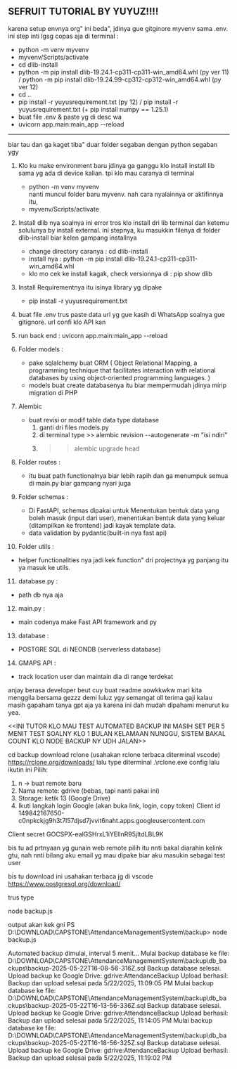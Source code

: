 SEFRUIT TUTORIAL BY YUYUZ!!!!
---------------------------------------------------------------------------------------------------------------------------------------------------------
karena setup envnya org" ini beda", jdinya gue gitginore myvenv sama .env. ini step inti lgsg copas aja di terminal :
- python -m venv myvenv 
- myvenv/Scripts/activate 
- cd dlib-install
- python -m pip install dlib-19.24.1-cp311-cp311-win_amd64.whl (py ver 11) / python -m pip install dlib-19.24.99-cp312-cp312-win_amd64.whl (py ver 12)
- cd ..
- pip install -r yuyusrequirement.txt (py 12) / pip install -r yuyusrequirement.txt (+ pip install numpy == 1.25.1)
- buat file .env & paste yg di desc wa
- uvicorn app.main:main_app --reload
---------------------------------------------------------------------------------------------------------------------------------------------------------
biar tau dan ga kaget tiba" duar folder segaban dengan python segaban ygy 

1. Klo ku make environment baru jdinya ga ganggu klo install install lib sama yg ada di device kalian. tpi klo mau caranya di terminal
   - python -m venv myvenv  
   nanti muncul folder baru myvenv. nah cara nyalainnya or aktifinnya itu, 
   - myvenv/Scripts/activate 

2. Install dlib nya soalnya ini error tros klo install dri lib terminal dan ketemu solulunya by install external. ini stepnya, ku masukkin filenya di folder dlib-install biar kelen gampang installnya
   - change directory caranya : cd dlib-install
   - install nya : python -m pip install dlib-19.24.1-cp311-cp311-win_amd64.whl
   - klo mo cek ke install kagak, check versionnya di :  pip show dlib   

3. Install Requirementnya itu isinya library yg dipake
   - pip install -r yuyusrequirement.txt

4. buat file .env trus paste data url yg gue kasih di WhatsApp soalnya gue gitignore. url confi klo API kan

5. run back end : uvicorn app.main:main_app --reload 

6. Folder models :
   - pake sqlalchemy buat ORM ( Object Relational Mapping, a programming technique that facilitates interaction with relational databases by using object-oriented programming languages. ) 
   - models buat create databasenya itu biar mempermudah jdinya mirip migration di PHP

7. Alembic
   - buat revisi or modif table data type database
     1. ganti dri files models.py 
     2. di terminal type >> alembic revision --autogenerate -m "isi ndiri"
     3. >> alembic upgrade head

8. Folder routes :
   - itu buat path functionalnya biar lebih rapih dan ga menumpuk semua di main.py biar gampang nyari juga

9. Folder schemas :
   - Di FastAPI, schemas dipakai untuk Menentukan bentuk data yang boleh masuk (input dari user), menentukan bentuk data yang keluar (ditampilkan ke frontend) jadi kayak template data.
   - data validation by pydantic(built-in nya fast api)

10. Folder utils :
   - helper functionalities nya jadi kek function" dri projectnya yg panjang itu ya masuk ke utils.

11. database.py :
   - path db nya aja

12. main.py :
   - main codenya make Fast API framework and py

13. database : 
   - POSTGRE SQL di NEONDB (serverless database)

14. GMAPS API : 
   - track location user dan maintain dia di range terdekat

anjay berasa developer beut cuy buat readme aowkkwkw mari kita menggila bersama gezzz demi luluz ygy semangat oll terima gaji kalau masih gapaham tanya gpt aja ya karena ini dah mudah dipahami menurut ku yea.


<<INI TUTOR KLO MAU TEST AUTOMATED BACKUP INI MASIH SET PER 5 MENIT TEST SOALNY KLO 1 BULAN KELAMAAN NUNGGU, SISTEM BAKAL COUNT KLO NODE BACKUP NY UDH JALAN>>

cd backup
download rclone (usahakan rclone terbaca diterminal vscode) 
https://rclone.org/downloads/
lalu type diterminal .\rclone.exe config
lalu ikutin ini
Pilih:
1. n → buat remote baru
2. Nama remote: gdrive (bebas, tapi nanti pakai ini)
3. Storage: ketik 13 (Google Drive)
4. Ikuti langkah login Google (akan buka link, login, copy token)
Client id 
149842167650-c0npkckjg9h3t7l57djsd7jvvit6naht.apps.googleusercontent.com

Client secret
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

bis tu ad prtnyaan yg gunain web remote pilih itu nnti bakal diarahin kelink gtu, nah nnti bilang aku email yg mau dipake biar aku masukin sebagai test user

bis tu download ini usahakan terbaca jg di vscode
https://www.postgresql.org/download/

trus type

node backup.js

output akan kek gni
PS D:\DOWNLOAD\CAPSTONE\AttendanceManagementSystem\backup> node backup.js
>>
Automated backup dimulai, interval 5 menit...
Mulai backup database ke file: D:\DOWNLOAD\CAPSTONE\AttendanceManagementSystem\backup\db_backups\backup-2025-05-22T16-08-56-316Z.sql
Backup database selesai.
Upload backup ke Google Drive: gdrive:AttendanceBackup
Upload berhasil:
Backup dan upload selesai pada 5/22/2025, 11:09:05 PM
Mulai backup database ke file: D:\DOWNLOAD\CAPSTONE\AttendanceManagementSystem\backup\db_backups\backup-2025-05-22T16-13-56-336Z.sql
Backup database selesai.
Upload backup ke Google Drive: gdrive:AttendanceBackup
Upload berhasil: 
Backup dan upload selesai pada 5/22/2025, 11:14:05 PM
Mulai backup database ke file: D:\DOWNLOAD\CAPSTONE\AttendanceManagementSystem\backup\db_backups\backup-2025-05-22T16-18-56-325Z.sql
Backup database selesai.
Upload backup ke Google Drive: gdrive:AttendanceBackup
Upload berhasil: 
Backup dan upload selesai pada 5/22/2025, 11:19:02 PM
